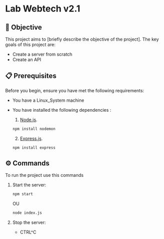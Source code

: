 # Lab Webtech v2.1

## 🚀 Objective

This project aims to [briefly describe the objective of the project]. The key goals of this project are:
- Create a server from scratch
- Create an API

## 📋 Prerequisites

Before you begin, ensure you have met the following requirements:

- You have a Linux_System machine
- You have installed the following dependencies :
  1. [Node.js](https://example.com).
  
   ```bash
   npm install nodemon
   ```

   2. [Express.js](https://example.com).
    ```bash
   npm install express
    ```
   


## ⚙️ Commands

To run the project use this commands

1. Start the server:
   ```bash
   npm start
   ```
   OU
   ```bash
   node index.js
   ```
   
3. Stop the server:
   - CTRL^C
